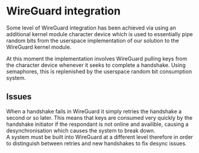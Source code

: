 # WireGuard integration

Some level of WireGuard integration has been achieved via using an additional 
kernel module character device which is used to essentially pipe random bits 
from the userspace implementation of our solution to the WireGuard kernel 
module.  

At this moment the implementation involves WireGuard pulling keys from the 
character device whenever it seeks to complete a handshake. Using semaphores,
this is replenished by the userspace random bit consumption system.

## Issues
When a handshake fails in WireGuard it simply retries the handshake a second or
so later. This means that keys are consumed very quickly by the handshake 
initiator if the respondant is not online and availible, causing a 
desynchronisation which causes the system to break down.  
A system must be built into WireGuard at a different level therefore in order to 
distinguish between retries and new handshakes to fix desync issues.
